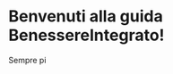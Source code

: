 # Benvenuti alla guida BenessereIntegrato!

Sempre pi
<!--stackedit_data:
eyJoaXN0b3J5IjpbMjA3Mzk1Mjc2Nl19
-->